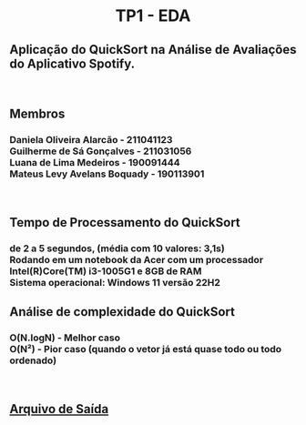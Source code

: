 <h1 align="center">TP1 - EDA</h1>
<h2 align="justify">Aplicação do QuickSort
na Análise de Avaliações do Aplicativo
Spotify.</h2></br>
<h2>Membros</h2>
<h3>Daniela Oliveira Alarcão - 211041123</br>
Guilherme de Sá Gonçalves - 211031056</br>
Luana de Lima Medeiros - 190091444</br>
Mateus Levy Avelans Boquady - 190113901</h3></br>
<h2>Tempo de Processamento do QuickSort</h2>
<h3>de 2 a 5 segundos, (média com 10 valores: 3,1s)</br>
Rodando em um notebook da Acer com um processador Intel(R)Core(TM) i3-1005G1 e 8GB de RAM</br>
Sistema operacional: Windows 11 versão 22H2</h3>
<h2>Análise de complexidade do QuickSort</h2>
<h3>O(N.logN) - Melhor caso</br>
O(N²) - Pior caso (quando o vetor já está quase todo ou todo ordenado)</h3></br>
<h2><a href=https://raw.githubusercontent.com/GuilhermeDSa1013/C-Stuff/main/TP1%20-%20Grupo%20F/Arquivo%20de%20saida.txt>Arquivo de Saída</a></h2>
